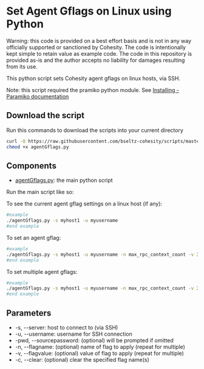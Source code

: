 # Set Agent Gflags on Linux using Python

Warning: this code is provided on a best effort basis and is not in any way officially supported or sanctioned by Cohesity. The code is intentionally kept simple to retain value as example code. The code in this repository is provided as-is and the author accepts no liability for damages resulting from its use.

This python script sets Cohesity agent gflags on linux hosts, via SSH.

Note: this script required the pramiko python module. See [Installing - Paramiko documentation](https://www.paramiko.org/installing.html)

## Download the script

Run this commands to download the scripts into your current directory

```bash
curl -O https://raw.githubusercontent.com/bseltz-cohesity/scripts/master/python/copyRoles/agentGflags.py
chmod +x agentGflags.py
```

## Components

* [agentGflags.py](https://raw.githubusercontent.com/bseltz-cohesity/scripts/master/python/agentGflags/agentGflags.py): the main python script

Run the main script like so:

To see the current agent gflag settings on a linux host (if any):

```bash
#example
./agentGflags.py -s myhost1 -u myusername
#end example
```

To set an agent gflag:

```bash
#example
./agentGflags.py -s myhost1 -u myusername -n max_rpc_context_count -v 32
#end example
```

To set multiple agent gflags:

```bash
#example
./agentGflags.py -s myhost1 -u myusername -n max_rpc_context_count -v 32 -n grpc_server_cq_control_threads -v 2
#end example
```

## Parameters

* -s, --server: host to connect to (via SSH)
* -u, --username: username for SSH connection
* -pwd, --sourcepassword: (optional) will be prompted if omitted
* -n, --flagname: (optional) name of flag to apply (repeat for multiple)
* -v, --flagvalue: (optional) value of flag to apply (repeat for multiple)
* -c, --clear: (optional) clear the specified flag name(s)
